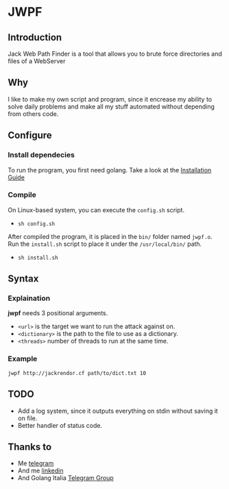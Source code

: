 # JWPF

## Introduction
Jack Web Path Finder  is a tool that allows you to brute force directories and files of a WebServer

## Why
I like to make my own script and program, since it encrease my ability to solve daily problems and make all my stuff automated without depending from others code.

## Configure
### Install dependecies
To run the program, you first need golang. Take a look at the [Installation Guide](https://golang.org/doc/install)
### Compile
On Linux-based system, you can execute the `config.sh`  script.
- `sh config.sh`

After compiled the program, it is placed in the  `bin/` folder named `jwpf.o`.
Run the `install.sh` script  to place it under the `/usr/local/bin/` path. 
- `sh install.sh`

## Syntax
### Explaination
**jwpf** needs 3 positional arguments.

- `<url>` is the target we want to run the attack against on. 
- `<dictionary>` is the path to the file to use as a dictionary.
- `<threads>` number of threads to run at the same time.

### Example
`jwpf http://jackrendor.cf path/to/dict.txt 10`


## TODO
- Add a log system, since it outputs everything on stdin without saving it on file.
- Better handler of status code.

## Thanks to
- Me [telegram](https://t.me/jackrendor)
- And me   [linkedin](https://it.linkedin.com/in/jackrendor)
- And Golang Italia [Telegram Group](https://t.me/golangit)
